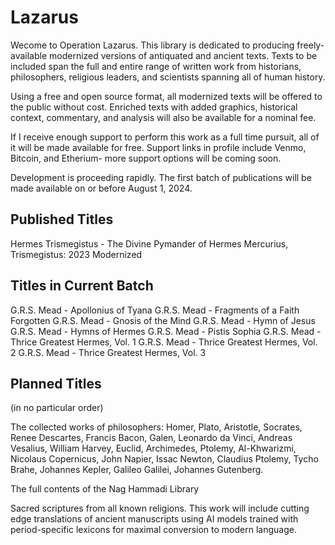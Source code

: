 # Lazarus

Wecome to Operation Lazarus. This library is dedicated to producing freely-available modernized versions of antiquated and ancient texts. Texts to be included span the full and entire range of written work from historians, philosophers, religious leaders, and scientists spanning all of human history.

Using a free and open source format, all modernized texts will be offered to the public without cost. Enriched texts with added graphics, historical context, commentary, and analysis will also be available for a nominal fee.

If I receive enough support to perform this work as a full time pursuit, all of it will be made available for free. Support links in profile include Venmo, Bitcoin, and Etherium- more support options will be coming soon.

Development is proceeding rapidly. The first batch of publications will be made available on or before August 1, 2024.

## Published Titles

Hermes Trismegistus - The Divine Pymander of Hermes Mercurius, Trismegistus: 2023 Modernized

## Titles in Current Batch

G.R.S. Mead - Apollonius of Tyana
G.R.S. Mead - Fragments of a Faith Forgotten
G.R.S. Mead - Gnosis of the Mind
G.R.S. Mead - Hymn of Jesus
G.R.S. Mead - Hymns of Hermes
G.R.S. Mead - Pistis Sophia
G.R.S. Mead - Thrice Greatest Hermes, Vol. 1
G.R.S. Mead - Thrice Greatest Hermes, Vol. 2
G.R.S. Mead - Thrice Greatest Hermes, Vol. 3

## Planned Titles

(in no particular order)

The collected works of philosophers: Homer, Plato, Aristotle, Socrates, Renee Descartes, Francis Bacon, Galen, Leonardo da Vinci, Andreas Vesalius, William Harvey, Euclid, Archimedes, Ptolemy, Al-Khwarizmi, Nicolaus Copernicus, John Napier, Issac Newton, Claudius Ptolemy, Tycho Brahe, Johannes Kepler, Galileo Galilei, Johannes Gutenberg.

The full contents of the Nag Hammadi Library

Sacred scriptures from all known religions. This work will include cutting edge translations of ancient manuscripts using AI models trained with period-specific lexicons for maximal conversion to modern language.
